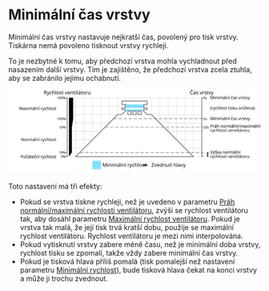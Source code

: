 Minimální čas vrstvy
====
Minimální čas vrstvy nastavuje nejkratší čas, povolený pro tisk vrstvy. Tiskárna nemá povoleno tisknout vrstvy rychleji.

To je nezbytné k tomu, aby předchozí vrstva mohla vychladnout před nasazením další vrstvy. Tím je zajištěno, že předchozí vrstva zcela ztuhla, aby se zabránilo jejímu ochabnutí.

![Jaká rychlost ventilátoru se používá, a kde](../images/cool_fan_speed_cs.svg)

Toto nastavení má tři efekty:
* Pokud se vrstva tiskne rychleji, než je uvedeno v parametru [Práh 
 normální/maximální rychlosti ventilátoru](cool_min_layer_time_fan_speed_max.md), zvýší se rychlost ventilátoru tak, aby dosáhl parametru [Maximální rychlost ventilátoru](cool_fan_speed_max.md). Pokud je vrstva tak malá, že její tisk trvá kratší dobu, použije se maximální rychlost ventilátoru. Rychlost ventilátoru je mezi nimi interpolována.
* Pokud vytisknutí vrstvy zabere méně času, než je minimální doba vrstvy, rychlost tisku se zpomalí, takže vždy zabere minimální čas vrstvy.
* Pokud je tisková hlava příliš pomalá (tisk pomalejší než nastavení parametru [Minimální rychlost](cool_min_speed.md)), bude tisková hlava čekat na konci vrstvy a může ji trochu zvednout.